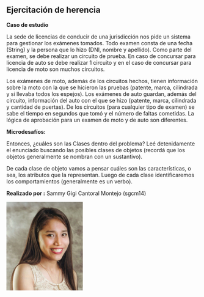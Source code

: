 Ejercitación de herencia
---
**Caso de estudio**

La sede de licencias de conducir de una jurisdicción nos pide un sistema para gestionar los exámenes tomados. Todo examen consta de una fecha (String) y la persona que lo hizo (DNI, nombre y apellido). Como parte del examen, se debe realizar un circuito de prueba. En caso de concursar para licencia de auto se debe realizar 1 circuito y en el caso de concursar para licencia de moto son muchos circuitos.

Los exámenes de moto, además de los circuitos hechos, tienen información sobre la moto con la que se hicieron las pruebas (patente, marca, cilindrada y si llevaba todos los espejos). Los exámenes de auto guardan, además del circuito, información del auto con el que se hizo (patente, marca, cilindrada y cantidad de puertas). De los circuitos (para cualquier tipo de examen) se sabe el tiempo en segundos que tomó y el número de faltas cometidas. La lógica de aprobación para un examen de moto y de auto son diferentes.

**Microdesafíos:**

Entonces, ¿cuáles son las Clases dentro del problema?
Leé detenidamente el enunciado buscando las posibles clases de objetos (recordá que los objetos generalmente se nombran con un sustantivo).

De cada clase de objeto vamos a pensar cuáles son las características, o sea, los atributos que la representan.
Luego de cada clase  identificaremos los comportamientos (generalmente es un verbo).

**Realizado por :** Sammy Gigi Cantoral Montejo (sgcm14)

<img src ="https://raw.githubusercontent.com/sgcm14/sgcm14/main/sammy.jpg" width="200">